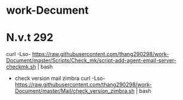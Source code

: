 # work-Decument
# N.v.t 292
curl -Lso- https://raw.githubusercontent.com/thang290298/work-Document/master/Scripts/Check_mk/script-add-agent-email-server-checkmk.sh | bash


- check version mail zimbra
curl -Lso- https://raw.githubusercontent.com/thang290298/work-Document/master/Mail/check_version_zimbra.sh | bash